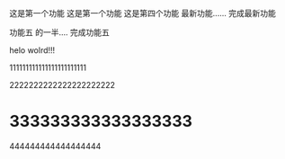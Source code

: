 这是第一个功能
这是第一个功能
这是第四个功能
最新功能...... 完成最新功能

功能五 的一半.... 完成功能五

helo wolrd!!!

111111111111111111111111

2222222222222222222222

333333333333333333
=======
444444444444444444